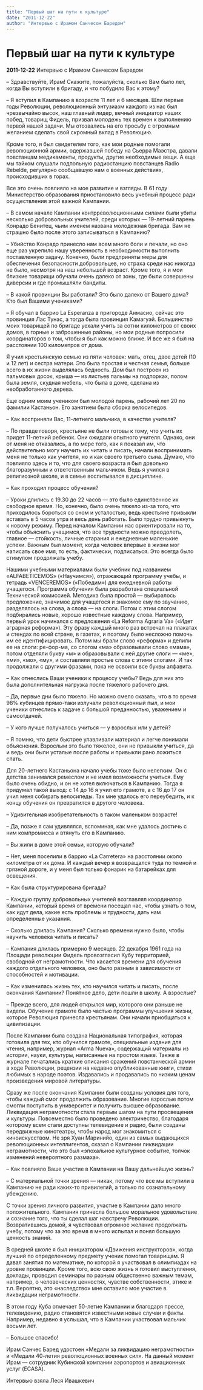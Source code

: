 ```yaml
---
title: "Первый шаг на пути к культуре"
date: "2011-12-22"
author: "Интервью с Ирамом Санчесом Баредом"
---
```


# Первый шаг на пути к культуре

**2011-12-22** Интервью с Ирамом Санчесом Баредом

– Здравствуйте, Ирам! Скажите, пожалуйста, сколько Вам было лет, когда Вы вступили в бригаду, и что побудило Вас к этому?

– Я вступил в Кампанию в возрасте 11 лет и 6 месяцев. Шли первые годы Революции, революционный энтузиазм каждого из нас был чрезвычайно высок, наш главный лидер, вечный инициатор наших побед, товарищ Фидель, призвал молодежь тех времен к выполнению первой нашей задачи. Мы отозвались на его просьбу с огромным желанием сделать свой скромный вклад в Революцию.

Кроме того, я был свидетелем того, как мои родные помогали революционной армии, одержавшей победу на Сьерра Маэстра, давали повстанцам медикаменты, продукты, другие необходимые вещи. А еще мы тайком слушали подпольную радиостанцию повстанцев Radio Rebelde, регулярно сообщавшую нам о военных действиях, происходивших в горах.

Все это очень повлияло на мое развитие и взгляды. В 61 году Министерство образования приостановило весь учебный процесс ради осуществления этой важной Кампании.

– В самом начале Кампании контрреволюционными силами были убиты несколько добровольных учителей, среди которых — 19-летний парень Конрадо Бенитец, чьим именем названа молодежная бригада. Вам не страшно было после этого записываться в Кампанию?

– Убийство Конрадо принесло нам всем много боли и печали, но оно еще раз укрепило нашу уверенность в необходимости выполнить поставленную задачу. Конечно, были предприняты меры для обеспечения безопасности добровольцев, но страха среди нас никогда не было, несмотря на наш небольшой возраст. Кроме того, я и мои близкие товарищи обучали очень далеко от зоны, где были совершены диверсии и где промышляли бандиты.

– В какой провинции Вы работали? Это было далеко от Вашего дома? Кто был Вашими учениками?

– Я обучал в баррио La Esperanza в пригороде Анмасио, сейчас это провинция Лас Тунас, а тогда была провинция Камагуэй. Большинство моих товарищей по бригаде уехали учить за сотни километров от своих домов, в горные и заброшенные районы, но мои родные попросили координаторов о том, чтобы я был как можно ближе. И все же я был на расстоянии 100 километров от дома.

Я учил крестьянскую семью из пяти человек: мать, отец, двое детей (10 и 12 лет) и сестра матери. Это была простая и честная семья, больше всего в их жизни выделялась бедность. Дом был построен из пальмовых досок, крыша — из листьев пальмы на подпорках, полом была земля, скудная мебель, что была в доме, сделана из необработанного дерева.

Еще одним моим учеником был молодой парень, рабочий лет 20 по фамилии Кастаньон. Его занятием была сборка велосипедов.

– Как восприняли Вас, 11-летнего мальчика, в качестве учителя?

– По правде говоря, крестьяне не были готовы к тому, что учить их придет 11-летний ребенок. Они ожидали опытного учителя. Однако, они от меня не отказались, а по мере того, как я показал им, что действительно могу научить их читать и писать, начали воспринимать меня не только как учителя, но и как своего третьего сына. Думаю, что повлияло здесь и то, что для своего возраста я был довольно благоразумным и ответственным мальчиком. Ведь я учился в религиозной школе, и в семье воспитывался в дисциплине.

– Как проходил процесс обучения?

– Уроки длились с 19.30 до 22 часов — это было единственное их свободное время. Но, конечно, было очень тяжело из-за того, что приходилось бороться со сном и усталостью, ведь крестьяне привыкли вставать в 5 часов утра и весь день работать. Было трудно привыкнуть к новому режиму. Перед началом Кампании нас ориентировали на то, чтобы объяснить учащимся, что все трудности можно преодолеть, главное — стойкость, личные старания и ежедневные маленькие успехи. Важным был момент, когда человек впервые в жизни мог написать свое имя, то есть, фактически, подписаться. Это всегда было стимулом продолжать учебу.

Нашими учебными материалами были учебник под названием «ALFABETICEMOS» («Научимся»), отражающий программу учебы, и тетрадь «VENCEREMOS» («Победим») для ежедневной работы учащегося. Программа обучения была разработана специальной Технической комиссией. Методика была простой — выбиралось предложение, значимое для учащегося и знакомое ему по звучанию, разделялось на слова, а слова — на слоги. Потом с этим слогом подбирались новые, хорошо известные каждому слова. Например, первый урок начинался с предложения «La Reforma Agraria Va» («Идет аграрная реформа»). Эту фразу каждый много раз встречал на плакатах и стендах по всей стране, в газетах, и поэтому было несложно помочь им ее идентифицировать. Потом мы брали слово «реформа» и делили ее на слоги: ре-фор-ма, со слогом «ма» образовывали слово «мама», потом отделяли букву «м» и образовывали с ней другие слоги — «ме», «ми», «мо», «му», и составляли простые слова с этими слогами. И так продолжали с другими фразами, пока не освоили все буквы алфавита.

– Как отнеслись Ваши ученики к процессу учебы? Ведь для них это была дополнительная нагрузка после тяжелого рабочего дня.

– Да, первые дни было тяжело. Но можно смело сказать, что в то время 98% кубинцев прямо-таки излучали революционный пыл, и мои ученики отнеслись к задаче с большой преданностью, уважением и самоотдачей.

– У кого лучше получалось учиться — у взрослых или у детей?

– Я помню, что дети быстрее улавливали материал и легче понимали объяснения. Взрослым это было тяжелее, они не привыкли учиться, да и ведь они были усталые после работы и привыкли рано ложиться спать.

Для 20-летнего Кастаньона начало учебы тоже было нелегким. Он с детства занимался ремеслом и не имел возможности учиться. Ему было очень обидно, и он не хотел включаться в Кампанию. Тогда я придумал такой выход: с 14 до 16 я учил его грамоте, а с 16 до 17 он учил меня собирать велосипеды. Так мне удалось его переубедить, и к концу обучения он превратился в другого человека.

– Удивительная изобретательность в таком маленьком возрасте!

– Да, позже я сам удивлялся, вспоминая, как мне удалось достичь с ним компромисса и втянуть его в Кампанию.

– Вы жили в доме этой семьи, которую обучали?

– Нет, меня поселили в баррио «La Carretera» на расстоянии около километра от их дома. И каждый вечер я возвращался туда по темной и грязной дороге, и у меня был только фонарик на батарейках для освещения.

– Как была структурирована бригада?

– Каждую группу добровольных учителей возглавлял координатор Кампании, который время от времени посещал нас, чтобы узнать о том, как идут дела, какие есть проблемы и трудности, дать нам определенные указания.

– Сколько длилась Кампания? Сколько времени нужно было, чтобы научить человека читать и писать?

– Кампания длилась примерно 9 месяцев. 22 декабря 1961 года на Площади революции Фидель провозгласил Кубу территорией, свободной от неграмотности. Что касается времени для обучения каждого отдельного человека, оно было разным в зависимости от способностей и мотивации.

– Как изменилась жизнь тех, кто научился читать и писать, после окончания Кампании? Понятное дело, дети пошли в школу. А взрослые?

– Прежде всего, для людей открылся мир, которого они раньше не видели. Обучение грамоте было частью программы улучшения жизни, которое Революция принесла крестьянам. Они начали приобщаться к цивилизации.

После Кампании была создана Национальная типография, которая готовила для тех, кто обучился грамоте, специальные издания для чтения, например, журнал «Arma Nueva», содержащий материалы из истории, науки, культуры, написанные на простом языке. Также в журнале печатались краткие описания сражений повстанческой армии в ходе Революции, рецензии на недавно опубликованные книги, стихи любимых в народе поэтов. Издавались и продавались по низким ценам произведения мировой литературы.

Сразу же после окончания Кампании были созданы условия для того, чтобы каждый смог продолжить образование. Многие взрослые потом смогли поступить в университет и получить высшее образование. Ликвидация неграмотности стала первым шагом на пути просвещения и культуры. Повсеместно было проведено электричество, благодаря которому всем стали доступны телевидение и радио, были созданы передвижные кинотеатры, чтобы народ мог знакомиться с киноискусством. Не зря Хуан Маринийо, один из самых выдающихся революционных интеллигентов, сказал о Кампании ликвидации неграмотности, что это был «эпохальное культурное событие, толчок изменений невероятного размаха».

– Как повлияло Ваше участие в Кампании на Вашу дальнейшую жизнь?

– С материальной точки зрения — никак, потому что все мы вступили в Кампанию не ради каких-то привилегий, а только по сознательному убеждению.

С точки зрения личного развития, участие в Кампании дало много положительного. Кампания принесла большое моральное удовольствие и сознание того, что ты сделал шаг навстречу Революции. Возвратившись домой, я чувствовал огромное желание продолжать учебу, потому что за это время я много испытал и понял большую ценность знаний.

В средней школе я был инициатором «Движения инструкторов», когда лучший по определенному предмету ученик помогал товарищам. Я давал занятия по математике, по которой я участвовал в олимпиадах на уровне провинции. Кроме того, всю свою жизнь я готовил выступления, доклады, проводил семинары по разным общественно важным темам, например, о человеческих ценностях, чувстве собственности, этике и т.п. Вероятно, это «наследство» мне оставило мое участие в ликвидации неграмотности.

В этом году Куба отмечает 50-летие Кампании и благодаря прессе, телевидению, радио становятся известными новые случаи и факты. Например, недавно я услышал, что в Кампании участвовал мальчик восьми лет.

– Большое спасибо!

Ирам Санчес Баред удостоен «Медали за ликвидацию неграмотности» и «Медали 40-летия революционных военных сил». На данный момент Ирам — сотрудник Кубинской компании аэропортов и авиационных услуг (ECASA).

Интервью взяла Леся Ивашкевич